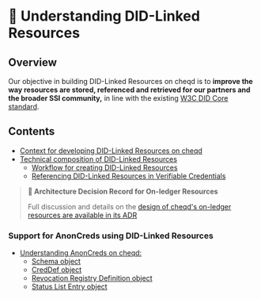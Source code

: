 # 🔗 Understanding DID-Linked Resources

## Overview

Our objective in building DID-Linked Resources on cheqd is to **improve the way resources are stored, referenced and retrieved for our partners and the broader SSI community,** in line with the existing [W3C DID Core standard](https://www.w3.org/TR/did-core/).

## Contents

* [Context for developing DID-Linked Resources on cheqd](context.md)
* [Technical composition of DID-Linked Resources](technical-composition/)
  * [Workflow for creating DID-Linked Resources](technical-composition/creating-a-resource.md)
  * [Referencing DID-Linked Resources in Verifiable Credentials](technical-composition/resources-in-credentials.md)

> **📝 Architecture Decision Record for On-ledger Resources**
>
> Full discussion and details on the [design of cheqd's on-ledger resources are available in its ADR](../../architecture/adr-list/adr-002-did-linked-resources.md)

### Support for AnonCreds using DID-Linked Resources

* [Understanding AnonCreds on cheqd:](../anoncreds/)
  * [Schema object](../anoncreds/schema.md)
  * [CredDef object](../anoncreds/creddef-object.md)
  * [Revocation Registry Definition object](../anoncreds/revocation-registry-definition-object.md)
  * [Status List Entry object](../anoncreds/revocation-registry-entry-object.md)
